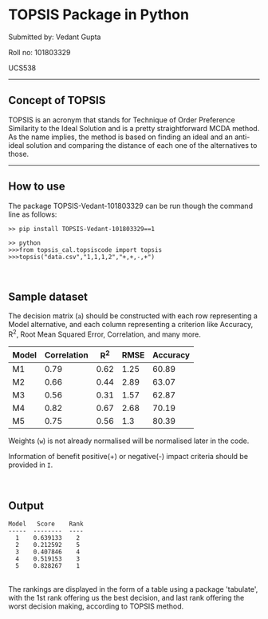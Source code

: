 # TOPSIS Package in Python

Submitted by: Vedant Gupta

Roll no: 101803329

UCS538

* * *
## Concept of TOPSIS

TOPSIS is an acronym that stands for Technique of Order Preference Similarity to the Ideal Solution and is a pretty straightforward MCDA method. As the name implies, the method is based on finding an ideal and an anti-ideal solution and comparing the distance of each one of the alternatives to those.

* * *

## How to use

The package TOPSIS-Vedant-101803329 can be run though the command line as follows:
```
>> pip install TOPSIS-Vedant-101803329==1
```
```
>> python
>>>from topsis_cal.topsiscode import topsis
>>>topsis("data.csv","1,1,1,2","+,+,-,+")
```
<br>

## Sample dataset

The decision matrix (`a`) should be constructed with each row representing a Model alternative, and each column representing a criterion like Accuracy, R<sup>2</sup>, Root Mean Squared Error, Correlation, and many more.

Model | Correlation | R<sup>2</sup> | RMSE | Accuracy
------------ | ------------- | ------------ | ------------- | ------------
M1 |	0.79 | 0.62	| 1.25 | 60.89
M2 |  0.66 | 0.44	| 2.89 | 63.07
M3 |	0.56 | 0.31	| 1.57 | 62.87
M4 |	0.82 | 0.67	| 2.68 | 70.19
M5 |	0.75 | 0.56	| 1.3	 | 80.39

Weights (`w`) is not already normalised will be normalised later in the code.

Information of benefit positive(+) or negative(-) impact criteria should be provided in `I`.

<br>

## Output

```
Model   Score    Rank
-----  --------  ----
  1    0.639133    2
  2    0.212592    5
  3    0.407846    4
  4    0.519153    3
  5    0.828267    1
```
<br>
The rankings are displayed in the form of a table using a package 'tabulate', with the 1st rank offering us the best decision, and last rank offering the worst decision making, according to TOPSIS method.

